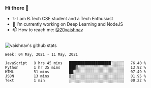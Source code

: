 ### Hi there 👋

<!--
**vaishnav-197/vaishnav-197** is a ✨ _special_ ✨ repository because its `README.md` (this file) appears on your GitHub profile.

Here are some ideas to get you started:
-->

- ✨ I am B.Tech CSE student and a Tech Enthusiast
- 🔭 I’m currently working on Deep Learning and NodeJS
- 📫 How to reach me: [@20vaishnav](https://twitter.com/20vaishnav)


<img src="https://github.com/vaishnav-197/vaishnav-197/blob/main/images/stat.svg" alt=""/>


![vaishnav's github stats](https://github-readme-stats.vercel.app/api?username=vaishnav-197&show_icons=true&theme=dark&count_private=true)



<!--START_SECTION:waka-->
```text
Week: 04 May, 2021 - 11 May, 2021

JavaScript   8 hrs 45 mins   ███████████████████░░░░░░   76.40 % 
Python       1 hr 35 mins    ███▒░░░░░░░░░░░░░░░░░░░░░   13.92 % 
HTML         51 mins         ██░░░░░░░░░░░░░░░░░░░░░░░   07.49 % 
JSON         13 mins         ▒░░░░░░░░░░░░░░░░░░░░░░░░   01.95 % 
Text         1 min           ░░░░░░░░░░░░░░░░░░░░░░░░░   00.22 % 
```
<!--END_SECTION:waka-->
